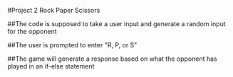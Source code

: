 #Project 2 Rock Paper Scissors

##The code is supposed to take a user input and generate a random input for the opponent

##The user is prompted to enter "R, P, or S"

##The game will generate a response based on what the opponent has played in an if-else statement
